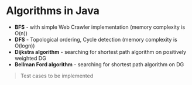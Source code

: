 # Algorithms in Java

* **BFS** - with simple Web Crawler implementation (memory complexity is O(n))
* **DFS** - Topological ordering, Cycle detection (memory complexity is O(logn))
* **Dijkstra algorithm** - searching for shortest path algorithm on positively weighted DG
* **Bellman Ford algorithm** - searching for shortest path algorithm on DG


>Test cases to be implemented